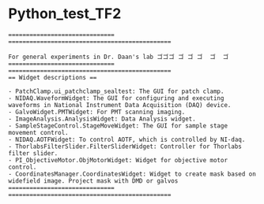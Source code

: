 # Python_test_TF2

    ============================== ==============================================
    
    For general experiments in Dr. Daan's lab ゴゴゴ ゴ ゴ ゴ  ゴ  ゴ
    ============================== ==============================================
    == Widget descriptions ==
    
    - PatchClamp.ui_patchclamp_sealtest: The GUI for patch clamp.
    - NIDAQ.WaveformWidget: The GUI for configuring and executing waveforms in National Instrument Data Acquisition (DAQ) device.
    - GalvoWidget.PMTWidget: For PMT scanning imaging.
    - ImageAnalysis.AnalysisWidget: Data Analysis widget.
    - SampleStageControl.StageMoveWidget: The GUI for sample stage movement control.
    - NIDAQ.AOTFWidget: To control AOTF, which is controlled by NI-daq.
    - ThorlabsFilterSlider.FilterSliderWidget: Controller for Thorlabs filter slider.
    - PI_ObjectiveMotor.ObjMotorWidget: Widget for objective motor control.
    - CoordinatesManager.CoordinatesWidget: Widget to create mask based on widefield image. Project mask with DMD or galvos
    ============================== ==============================================
